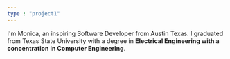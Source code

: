 ```yaml
---
type : "project1"
---
```


 I'm Monica, an inspiring Software Developer from Austin Texas. I graduated from Texas State University with a degree in **Electrical Engineering with a concentration in Computer Engineering**. 
